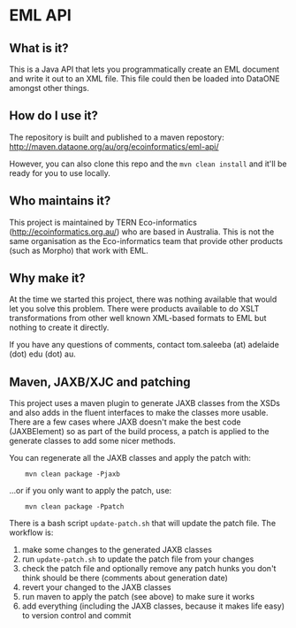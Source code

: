 # EML API
## What is it?
This is a Java API that lets you programmatically create an EML document and write it out to an XML file. This file could then be loaded into DataONE amongst other things.
## How do I use it?
The repository is built and published to a maven repostory: http://maven.dataone.org/au/org/ecoinformatics/eml-api/

However, you can also clone this repo and the `mvn clean install` and it'll be ready for you to use locally.
## Who maintains it?
This project is maintained by TERN Eco-informatics (http://ecoinformatics.org.au/) who are based in Australia. This is not the same organisation as the Eco-informatics team that provide other products (such as Morpho) that work with EML. 
## Why make it?
At the time we started this project, there was nothing available that would let you solve this problem. There were products available to do XSLT transformations from other well known XML-based formats to EML but nothing to create it directly.

If you have any questions of comments, contact tom.saleeba (at) adelaide (dot) edu (dot) au.

## Maven, JAXB/XJC and patching
This project uses a maven plugin to generate JAXB classes from the XSDs and also adds in the fluent interfaces to make the classes more usable. There are a few cases where JAXB doesn't make the best code (JAXBElement) so as part of the build process, a patch is applied to the generate classes to add some nicer methods.

You can regenerate all the JAXB classes and apply the patch with:

        mvn clean package -Pjaxb

...or if you only want to apply the patch, use:

        mvn clean package -Ppatch

There is a bash script `update-patch.sh` that will update the patch file. The workflow is:

 1. make some changes to the generated JAXB classes
 1. run `update-patch.sh` to update the patch file from your changes
 1. check the patch file and optionally remove any patch hunks you don't think should be there (comments about generation date)
 1. revert your changed to the JAXB classes
 1. run maven to apply the patch (see above) to make sure it works
 1. add everything (including the JAXB classes, because it makes life easy) to version control and commit
